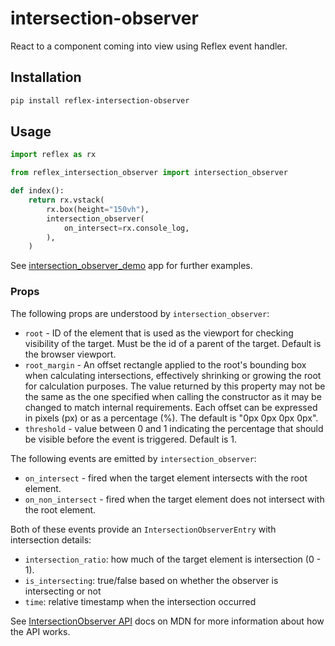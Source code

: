 # intersection-observer

React to a component coming into view using Reflex event handler.

## Installation

```bash
pip install reflex-intersection-observer
```

## Usage

```python
import reflex as rx

from reflex_intersection_observer import intersection_observer

def index():
    return rx.vstack(
        rx.box(height="150vh"), 
        intersection_observer(
            on_intersect=rx.console_log,
        ),
    )
```

See [intersection_observer_demo](./intersection_observer_demo/) app for further examples.

### Props

The following props are understood by `intersection_observer`:

* `root` - ID of the element that is used as the viewport for checking
  visibility of the target. Must be the id of a parent of the target. Default is
  the browser viewport.
* `root_margin` - An offset rectangle applied to the root's bounding box when
  calculating intersections, effectively shrinking or growing the root for
  calculation purposes. The value returned by this property may not be the same
  as the one specified when calling the constructor as it may be changed to
  match internal requirements. Each offset can be expressed in pixels (px) or as
  a percentage (%). The default is "0px 0px 0px 0px".
* `threshold` - value between 0 and 1 indicating the percentage that should be
  visible before the event is triggered. Default is 1.

The following events are emitted by `intersection_observer`:

* `on_intersect` - fired when the target element intersects with the root element.
* `on_non_intersect` - fired when the target element does not intersect with the root element.

Both of these events provide an `IntersectionObserverEntry` with intersection details:

* `intersection_ratio`: how much of the target element is intersection (0 - 1).
* `is_intersecting`: true/false based on whether the observer is intersecting or not
* `time`: relative timestamp when the intersection occurred

See [IntersectionObserver API](https://developer.mozilla.org/en-US/docs/Web/API/IntersectionObserver)
docs on MDN for more information about how the API works.